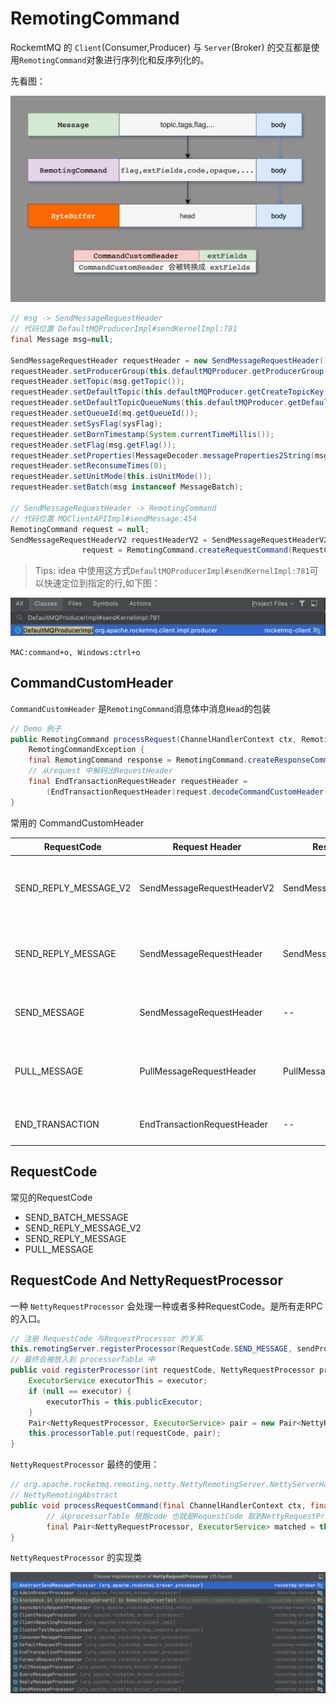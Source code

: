 # RemotingCommand

RockemtMQ 的 `Client`(Consumer,Producer) 与 `Server`(Broker) 的交互都是使用`RemotingCommand`对象进行序列化和反序列化的。

先看图：

![rocketmq-consumer-msg-serialize.png](./images/rocketmq-consumer-msg-serialize.png)

```java
// msg -> SendMessageRequestHeader
// 代码位置 DefaultMQProducerImpl#sendKernelImpl:781
final Message msg=null;

SendMessageRequestHeader requestHeader = new SendMessageRequestHeader();
requestHeader.setProducerGroup(this.defaultMQProducer.getProducerGroup());
requestHeader.setTopic(msg.getTopic());
requestHeader.setDefaultTopic(this.defaultMQProducer.getCreateTopicKey());
requestHeader.setDefaultTopicQueueNums(this.defaultMQProducer.getDefaultTopicQueueNums());
requestHeader.setQueueId(mq.getQueueId());
requestHeader.setSysFlag(sysFlag);
requestHeader.setBornTimestamp(System.currentTimeMillis());
requestHeader.setFlag(msg.getFlag());
requestHeader.setProperties(MessageDecoder.messageProperties2String(msg.getProperties()));
requestHeader.setReconsumeTimes(0);
requestHeader.setUnitMode(this.isUnitMode());
requestHeader.setBatch(msg instanceof MessageBatch);

// SendMessageRequestHeader -> RemotingCommand
// 代码位置 MQClientAPIImpl#sendMessage:454
RemotingCommand request = null;
SendMessageRequestHeaderV2 requestHeaderV2 = SendMessageRequestHeaderV2.createSendMessageRequestHeaderV2(requestHeader);
                request = RemotingCommand.createRequestCommand(RequestCode.SEND_REPLY_MESSAGE_V2, requestHeaderV2);
```

> Tips: idea 中使用这方式`DefaultMQProducerImpl#sendKernelImpl:781`可以快速定位到指定的行,如下图：

![idea-quick-go-to-line.png](./images/idea-quick-go-to-line.png)

`MAC:command+o, Windows:ctrl+o`

## CommandCustomHeader

`CommandCustomHeader` 是`RemotingCommand`消息体中消息`Head`的包装

```java
// Demo 例子
public RemotingCommand processRequest(ChannelHandlerContext ctx, RemotingCommand request) throws
    RemotingCommandException {
    final RemotingCommand response = RemotingCommand.createResponseCommand(null);
    // 从request 中解码出RequestHeader 
    final EndTransactionRequestHeader requestHeader =
        (EndTransactionRequestHeader)request.decodeCommandCustomHeader(EndTransactionRequestHeader.class);
}
```

常用的 CommandCustomHeader

| RequestCode           | Request Header              | Respone Header            | 描述               |
| --------------------- | --------------------------- | ------------------------- | ------------------ |
| SEND_REPLY_MESSAGE_V2 | SendMessageRequestHeaderV2  | SendMessageResponseHeader | 发消息的请求和响应 |
| SEND_REPLY_MESSAGE    | SendMessageRequestHeader    | SendMessageResponseHeader | 发消息的请求和响应 |
| SEND_MESSAGE          | SendMessageRequestHeader    | --                        | 没有 Reply的消息   |
| PULL_MESSAGE          | PullMessageRequestHeader    | PullMessageResponseHeader | 拉消息的请求和响应 |
| END_TRANSACTION       | EndTransactionRequestHeader | --                        | 事物结束消息       |

## RequestCode

常见的RequestCode

- SEND_BATCH_MESSAGE
- SEND_REPLY_MESSAGE_V2
- SEND_REPLY_MESSAGE
- PULL_MESSAGE

## RequestCode And NettyRequestProcessor

一种 `NettyRequestProcessor` 会处理一种或者多种RequestCode。是所有走RPC的入口。

```java
// 注册 RequestCode 与RequestProcessor 的关系
this.remotingServer.registerProcessor(RequestCode.SEND_MESSAGE, sendProcessor, this.sendMessageExecutor);
// 最终会被放入到 processorTable 中
public void registerProcessor(int requestCode, NettyRequestProcessor processor, ExecutorService executor) {
    ExecutorService executorThis = executor;
    if (null == executor) {
        executorThis = this.publicExecutor;
    }
    Pair<NettyRequestProcessor, ExecutorService> pair = new Pair<NettyRequestProcessor, ExecutorService>(processor, executorThis);
    this.processorTable.put(requestCode, pair);
}
```

`NettyRequestProcessor` 最终的使用：

```java
// org.apache.rocketmq.remoting.netty.NettyRemotingServer.NettyServerHandler -> NettyRemotingAbstract
// NettyRemotingAbstract
public void processRequestCommand(final ChannelHandlerContext ctx, final RemotingCommand cmd) {
        // 从processorTable 根据code 也就是RequestCode 取到NettyRequestProcessor
        final Pair<NettyRequestProcessor, ExecutorService> matched = this.processorTable.get(cmd.getCode());
}
```

`NettyRequestProcessor` 的实现类

![rocketmq-processer.png](./images/rocketmq-processer.png)
